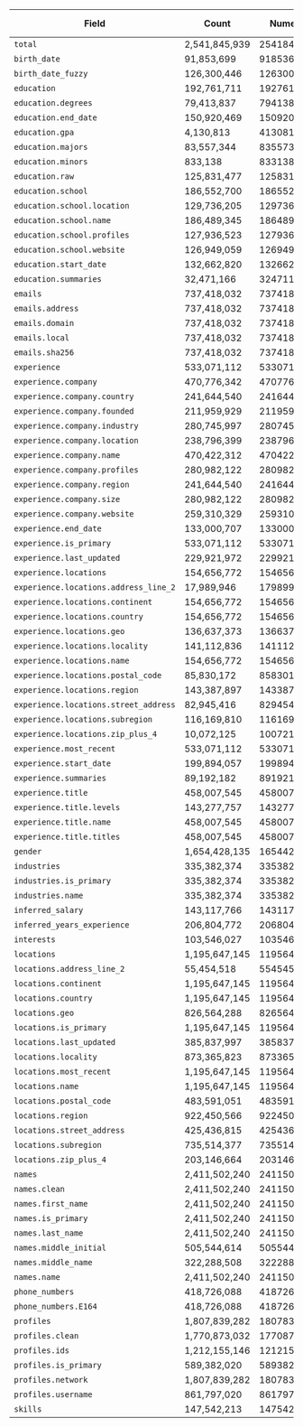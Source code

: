 | Field | Count | Numeric | Fill Rate | License Only | 
| ------------- | ------------- | ------------- | ------------- | ------------- | 
| `total` | 2,541,845,939 | 2541845939 | 100.00% |  | 
| `birth_date` | 91,853,699 | 91853699 | 3.61% |  | 
| `birth_date_fuzzy` | 126,300,446 | 126300446 | 4.97% |  | 
| `education` | 192,761,711 | 192761711 | 7.58% |  | 
| `education.degrees` | 79,413,837 | 79413837 | 3.12% |  | 
| `education.end_date` | 150,920,469 | 150920469 | 5.94% |  | 
| `education.gpa` | 4,130,813 | 4130813 | 0.16% |  | 
| `education.majors` | 83,557,344 | 83557344 | 3.29% |  | 
| `education.minors` | 833,138 | 833138 | 0.03% |  | 
| `education.raw` | 125,831,477 | 125831477 | 4.95% | T | 
| `education.school` | 186,552,700 | 186552700 | 7.34% |  | 
| `education.school.location` | 129,736,205 | 129736205 | 5.1% |  | 
| `education.school.name` | 186,489,345 | 186489345 | 7.34% |  | 
| `education.school.profiles` | 127,936,523 | 127936523 | 5.03% |  | 
| `education.school.website` | 126,949,059 | 126949059 | 4.99% |  | 
| `education.start_date` | 132,662,820 | 132662820 | 5.22% |  | 
| `education.summaries` | 32,471,166 | 32471166 | 1.28% | T | 
| `emails` | 737,418,032 | 737418032 | 29.01% |  | 
| `emails.address` | 737,418,032 | 737418032 | 29.01% |  | 
| `emails.domain` | 737,418,032 | 737418032 | 29.01% |  | 
| `emails.local` | 737,418,032 | 737418032 | 29.01% |  | 
| `emails.sha256` | 737,418,032 | 737418032 | 29.01% |  | 
| `experience` | 533,071,112 | 533071112 | 20.97% |  | 
| `experience.company` | 470,776,342 | 470776342 | 18.52% |  | 
| `experience.company.country` | 241,644,540 | 241644540 | 9.51% |  | 
| `experience.company.founded` | 211,959,929 | 211959929 | 8.34% |  | 
| `experience.company.industry` | 280,745,997 | 280745997 | 11.04% |  | 
| `experience.company.location` | 238,796,399 | 238796399 | 9.39% |  | 
| `experience.company.name` | 470,422,312 | 470422312 | 18.51% |  | 
| `experience.company.profiles` | 280,982,122 | 280982122 | 11.05% |  | 
| `experience.company.region` | 241,644,540 | 241644540 | 9.51% |  | 
| `experience.company.size` | 280,982,122 | 280982122 | 11.05% |  | 
| `experience.company.website` | 259,310,329 | 259310329 | 10.2% |  | 
| `experience.end_date` | 133,000,707 | 133000707 | 5.23% |  | 
| `experience.is_primary` | 533,071,112 | 533071112 | 20.97% |  | 
| `experience.last_updated` | 229,921,972 | 229921972 | 9.05% |  | 
| `experience.locations` | 154,656,772 | 154656772 | 6.08% |  | 
| `experience.locations.address_line_2` | 17,989,946 | 17989946 | 0.71% |  | 
| `experience.locations.continent` | 154,656,772 | 154656772 | 6.08% |  | 
| `experience.locations.country` | 154,656,772 | 154656772 | 6.08% |  | 
| `experience.locations.geo` | 136,637,373 | 136637373 | 5.38% |  | 
| `experience.locations.locality` | 141,112,836 | 141112836 | 5.55% |  | 
| `experience.locations.name` | 154,656,772 | 154656772 | 6.08% |  | 
| `experience.locations.postal_code` | 85,830,172 | 85830172 | 3.38% |  | 
| `experience.locations.region` | 143,387,897 | 143387897 | 5.64% |  | 
| `experience.locations.street_address` | 82,945,416 | 82945416 | 3.26% |  | 
| `experience.locations.subregion` | 116,169,810 | 116169810 | 4.57% |  | 
| `experience.locations.zip_plus_4` | 10,072,125 | 10072125 | 0.4% |  | 
| `experience.most_recent` | 533,071,112 | 533071112 | 20.97% |  | 
| `experience.start_date` | 199,894,057 | 199894057 | 7.86% |  | 
| `experience.summaries` | 89,192,182 | 89192182 | 3.51% | T | 
| `experience.title` | 458,007,545 | 458007545 | 18.02% |  | 
| `experience.title.levels` | 143,277,757 | 143277757 | 5.64% |  | 
| `experience.title.name` | 458,007,545 | 458007545 | 18.02% |  | 
| `experience.title.titles` | 458,007,545 | 458007545 | 18.02% |  | 
| `gender` | 1,654,428,135 | 1654428135 | 65.09% |  | 
| `industries` | 335,382,374 | 335382374 | 13.19% |  | 
| `industries.is_primary` | 335,382,374 | 335382374 | 13.19% |  | 
| `industries.name` | 335,382,374 | 335382374 | 13.19% |  | 
| `inferred_salary` | 143,117,766 | 143117766 | 5.63% | T | 
| `inferred_years_experience` | 206,804,772 | 206804772 | 8.14% | T | 
| `interests` | 103,546,027 | 103546027 | 4.07% |  | 
| `locations` | 1,195,647,145 | 1195647145 | 47.04% |  | 
| `locations.address_line_2` | 55,454,518 | 55454518 | 2.18% |  | 
| `locations.continent` | 1,195,647,145 | 1195647145 | 47.04% |  | 
| `locations.country` | 1,195,647,145 | 1195647145 | 47.04% |  | 
| `locations.geo` | 826,564,288 | 826564288 | 32.52% |  | 
| `locations.is_primary` | 1,195,647,145 | 1195647145 | 47.04% |  | 
| `locations.last_updated` | 385,837,997 | 385837997 | 15.18% |  | 
| `locations.locality` | 873,365,823 | 873365823 | 34.36% |  | 
| `locations.most_recent` | 1,195,647,145 | 1195647145 | 47.04% |  | 
| `locations.name` | 1,195,647,145 | 1195647145 | 47.04% |  | 
| `locations.postal_code` | 483,591,051 | 483591051 | 19.03% |  | 
| `locations.region` | 922,450,566 | 922450566 | 36.29% |  | 
| `locations.street_address` | 425,436,815 | 425436815 | 16.74% |  | 
| `locations.subregion` | 735,514,377 | 735514377 | 28.94% |  | 
| `locations.zip_plus_4` | 203,146,664 | 203146664 | 7.99% |  | 
| `names` | 2,411,502,240 | 2411502240 | 94.87% |  | 
| `names.clean` | 2,411,502,240 | 2411502240 | 94.87% |  | 
| `names.first_name` | 2,411,502,240 | 2411502240 | 94.87% |  | 
| `names.is_primary` | 2,411,502,240 | 2411502240 | 94.87% |  | 
| `names.last_name` | 2,411,502,240 | 2411502240 | 94.87% |  | 
| `names.middle_initial` | 505,544,614 | 505544614 | 19.89% |  | 
| `names.middle_name` | 322,288,508 | 322288508 | 12.68% |  | 
| `names.name` | 2,411,502,240 | 2411502240 | 94.87% |  | 
| `phone_numbers` | 418,726,088 | 418726088 | 16.47% |  | 
| `phone_numbers.E164` | 418,726,088 | 418726088 | 16.47% |  | 
| `profiles` | 1,807,839,282 | 1807839282 | 71.12% |  | 
| `profiles.clean` | 1,770,873,032 | 1770873032 | 69.67% |  | 
| `profiles.ids` | 1,212,155,146 | 1212155146 | 47.69% |  | 
| `profiles.is_primary` | 589,382,020 | 589382020 | 23.19% |  | 
| `profiles.network` | 1,807,839,282 | 1807839282 | 71.12% |  | 
| `profiles.username` | 861,797,020 | 861797020 | 33.9% |  | 
| `skills` | 147,542,213 | 147542213 | 5.8% |  | 
